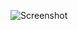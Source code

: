 ![Screenshot](https://raw.githubusercontent.com/Cryakl/Ultimate-RAT-Collection/refs/heads/main/KilerWorm/Screenshot.png)
